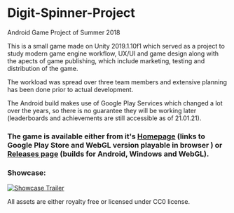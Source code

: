 # Digit-Spinner-Project
Android Game Project of Summer 2018

This is a small game made on Unity 2019.1.10f1 which served as a project to study modern game engine workflow, UX/UI and game design along with the apects of game publishing, which include marketing, testing and distribution of the game.

The workload was spread over three team members and extensive planning has been done prior to actual development.

The Android build makes use of Google Play Services which changed a lot over the years, so there is no guarantee they will be working later (leaderboards and achievements are still accessible as of 21.01.21).

### The game is available either from it's [Homepage](https://frostnova-net.herokuapp.com/) (links to Google Play Store and WebGL version playable in browser ) or [Releases page](https://github.com/ainodalok/Digit-Spinner-Project/releases/) (builds for Android, Windows and WebGL).

### Showcase:
[![Showcase Trailer](https://i.imgur.com/WVlwUbP.png)](https://www.youtube.com/watch?v=WasH_aM4bmg)

All assets are either royalty free or licensed under CC0 license.
